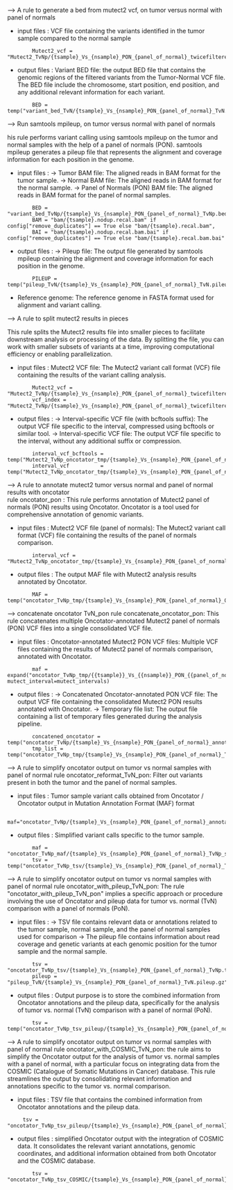 --> A rule to generate a bed from mutect2 vcf, on tumor versus normal with panel of normals

- input files : 
VCF file containing the variants identified in the tumor sample compared to the normal sample
```
        Mutect2_vcf = "Mutect2_TvNp/{tsample}_Vs_{nsample}_PON_{panel_of_normal}_twicefiltered_TvNp.vcf.gz"
```
- output files :
Variant BED file:  the output BED file that contains the genomic regions of the filtered variants from the Tumor-Normal VCF file. The BED file include the chromosome, start position, end position, and any additional relevant information for each variant.
```
        BED = temp("variant_bed_TvN/{tsample}_Vs_{nsample}_PON_{panel_of_normal}_TvN.bed")
```
-->  Run samtools mpileup, on tumor versus normal with panel of normals

his rule performs variant calling using samtools mpileup on the tumor and normal samples with the help of a panel of normals (PON). samtools mpileup generates a pileup file that represents the alignment and coverage information for each position in the genome.
- input files :
-> Tumor BAM file: The aligned reads in BAM format for the tumor sample.
-> Normal BAM file: The aligned reads in BAM format for the normal sample.
-> Panel of Normals (PON) BAM file: The aligned reads in BAM format for the panel of normal samples.
```
        BED = "variant_bed_TvNp/{tsample}_Vs_{nsample}_PON_{panel_of_normal}_TvNp.bed",
        BAM = "bam/{tsample}.nodup.recal.bam" if config["remove_duplicates"] == True else "bam/{tsample}.recal.bam",
        BAI = "bam/{tsample}.nodup.recal.bam.bai" if config["remove_duplicates"] == True else "bam/{tsample}.recal.bam.bai"
```
- output files :
-> Pileup file: The output file generated by samtools mpileup containing the alignment and coverage information for each position in the genome.
```
        PILEUP = temp("pileup_TvN/{tsample}_Vs_{nsample}_PON_{panel_of_normal}_TvN.pileup.gz")
```
- Reference genome: 
The reference genome in FASTA format used for alignment and variant calling.

-->  A rule to split mutect2 results in pieces

This rule splits the Mutect2 results file into smaller pieces to facilitate downstream analysis or processing of the data. By splitting the file, you can work with smaller subsets of variants at a time, improving computational efficiency or enabling parallelization.

- input files : 
Mutect2 VCF file: The Mutect2 variant call format (VCF) file containing the results of the variant calling analysis.
```
        Mutect2_vcf = "Mutect2_TvNp/{tsample}_Vs_{nsample}_PON_{panel_of_normal}_twicefiltered_TvNp.vcf.gz",
        vcf_index = "Mutect2_TvNp/{tsample}_Vs_{nsample}_PON_{panel_of_normal}_twicefiltered_TvNp.vcf.gz.tbi"
```
- output files :
-> Interval-specific VCF file (with bcftools suffix): The output VCF file specific to the interval, compressed using bcftools or similar tool.
-> Interval-specific VCF file: The output VCF file specific to the interval, without any additional suffix or compression.
```
        interval_vcf_bcftools = temp("Mutect2_TvNp_oncotator_tmp/{tsample}_Vs_{nsample}_PON_{panel_of_normal}_TvNp_ON_{interval}_bcftools.vcf.gz"),
        interval_vcf          = temp("Mutect2_TvNp_oncotator_tmp/{tsample}_Vs_{nsample}_PON_{panel_of_normal}_TvNp_ON_{interval}.vcf.gz")
```

--> A rule to annotate mutect2 tumor versus normal and panel of normal results with oncotator  
rule oncotator_pon :
This rule performs annotation of Mutect2 panel of normals (PON) results using Oncotator. Oncotator is a tool used for comprehensive annotation of genomic variants.
- input files : 
Mutect2 VCF file (panel of normals): The Mutect2 variant call format (VCF) file containing the results of the panel of normals comparison.
```
        interval_vcf = "Mutect2_TvNp_oncotator_tmp/{tsample}_Vs_{nsample}_PON_{panel_of_normal}_TvNp_ON_{interval}.vcf.gz"
```
- output files :
The output MAF file with Mutect2 analysis results annotated by Oncotator.
```
        MAF = temp("oncotator_TvNp_tmp/{tsample}_Vs_{nsample}_PON_{panel_of_normal}_ON_{interval}_annotated_TvNp.TCGAMAF")
```

--> concatenate oncotator TvN_pon
rule concatenate_oncotator_pon:
This rule concatenates multiple Oncotator-annotated Mutect2 panel of normals (PON) VCF files into a single consolidated VCF file.
- input files : 
Oncotator-annotated Mutect2 PON VCF files: Multiple VCF files containing the results of Mutect2 panel of normals comparison, annotated with Oncotator.
```
        maf = expand("oncotator_TvNp_tmp/{{tsample}}_Vs_{{nsample}}_PON_{{panel_of_normal}}_ON_{mutect_interval}_annotated_TvNp.TCGAMAF", mutect_interval=mutect_intervals)
```
- output files :
-> Concatenated Oncotator-annotated PON VCF file: The output VCF file containing the consolidated Mutect2 PON results annotated with Oncotator.
-> Temporary file list: The output file containing a list of temporary files generated during the analysis pipeline.
```
        concatened_oncotator = temp("oncotator_TvNp/{tsample}_Vs_{nsample}_PON_{panel_of_normal}_annotated_TvNp.TCGAMAF"),
        tmp_list = temp("oncotator_TvNp_tmp/{tsample}_Vs_{nsample}_PON_{panel_of_normal}_TvNp_oncotator_tmp.list")
```

--> A rule to simplify oncotator output on tumor vs normal samples with panel of normal
rule oncotator_reformat_TvN_pon:
Filter out variants present in both the tumor and the panel of normal samples.
- input files : 
Tumor sample variant calls obtained from Oncotator / Oncotator output in Mutation Annotation Format (MAF) format
```
        maf="oncotator_TvNp/{tsample}_Vs_{nsample}_PON_{panel_of_normal}_annotated_TvNp.TCGAMAF"
```
- output files :
Simplified variant calls specific to the tumor sample.
```
        maf = "oncotator_TvNp_maf/{tsample}_Vs_{nsample}_PON_{panel_of_normal}_TvNp_selection.TCGAMAF",
        tsv = temp("oncotator_TvNp_tsv/{tsample}_Vs_{nsample}_PON_{panel_of_normal}_TvNp.tsv")
```

--> A rule to simplify oncotator output on tumor vs normal samples with panel of normal
rule oncotator_with_pileup_TvN_pon:
The rule "oncotator_with_pileup_TvN_pon" implies a specific approach or procedure involving the use of Oncotator and pileup data for tumor vs. normal (TvN) comparison with a panel of normals (PoN). 
- input files :
-> TSV file contains relevant data or annotations related to the tumor sample, normal sample, and the panel of normal samples used for comparison
-> The pileup file contains information about read coverage and genetic variants at each genomic position for the tumor sample and the normal sample.
```
        tsv = "oncotator_TvNp_tsv/{tsample}_Vs_{nsample}_PON_{panel_of_normal}_TvNp.tsv",
        pileup = "pileup_TvN/{tsample}_Vs_{nsample}_PON_{panel_of_normal}_TvN.pileup.gz"
```
- output files :
Output purpose is to store the combined information from Oncotator annotations and the pileup data, specifically for the analysis of tumor vs. normal (TvN) comparison with a panel of normal (PoN).
```
        tsv = temp("oncotator_TvNp_tsv_pileup/{tsample}_Vs_{nsample}_PON_{panel_of_normal}_TvNp_with_pileup.tsv")
```

--> A rule to simplify oncotator output on tumor vs normal samples with panel of normal
rule oncotator_with_COSMIC_TvN_pon:
the rule aims to simplify the Oncotator output for the analysis of tumor vs. normal samples with a panel of normal, with a particular focus on integrating data from the COSMIC (Catalogue of Somatic Mutations in Cancer) database. This rule streamlines the output by consolidating relevant information and annotations specific to the tumor vs. normal comparison.
- input files : 
TSV file that contains the combined information from Oncotator annotations and the pileup data.
```
     tsv = "oncotator_TvNp_tsv_pileup/{tsample}_Vs_{nsample}_PON_{panel_of_normal}_TvNp_with_pileup.tsv"
```
- output files :
 simplified Oncotator output with the integration of COSMIC data. It consolidates the relevant variant annotations, genomic coordinates, and additional information obtained from both Oncotator and the COSMIC database.
```
        tsv = "oncotator_TvNp_tsv_COSMIC/{tsample}_Vs_{nsample}_PON_{panel_of_normal}_TvNp_with_COSMIC.tsv"
```

